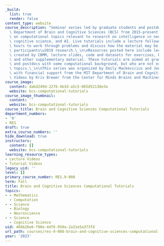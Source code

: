 ```yaml
---
_build:
  list: true
  render: false
content_type: website
course_description: "Seminar series led by graduate students and postdocs in the MIT\
  \ Department of Brain and Cognitive Sciences (BCS) from 2015-present featuring tutorials\
  \ on computational topics relevant to research on intelligence in neuroscience,\
  \ cognitive science, and AI. Live tutorials include a lecture followed by office\
  \ hours to work through problems and discuss how the material may be applied to\
  \ participants\u2019 research.\_\n\nResources posted here include lecture videos\
  \ created by CBMM, lecture slides, code and datasets for exercises, background references,\
  \ and other supplementary material. These tutorials are aimed at graduate students\
  \ and postdocs with some computational background, but who are not experts on these\
  \ topics.\_\n\nThis series was organized by Emily Mackevicius and Jenelle Feather,\
  \ with financial support from the MIT Department of Brain and Cognitive Sciences.\
  \ Videos by Kris Brewer from the Center for Minds Brains and Machines."
course_image:
  content: dabd249d-2276-4b3d-a5c5-065d52138e3a
  website: bcs-computational-tutorials
course_image_thumbnail:
  content: ''
  website: bcs-computational-tutorials
course_title: Brain and Cognitive Sciences Computational Tutorials
department_numbers:
- '9'
- RES
draft: true
extra_course_numbers: ''
hide_download: true
instructors:
  content: []
  website: bcs-computational-tutorials
learning_resource_types:
- Lecture Videos
- Tutorial Videos
legacy_uid: ''
level: []
primary_course_number: RES.9-008
term: Fall
title: Brain and Cognitive Sciences Computational Tutorials
topics:
- - Mathematics
  - Computation
- - Science
  - Biology
  - Neuroscience
- - Science
  - Cognitive Science
uid: 466b26e6-f00e-4df6-950a-2a31e5a373fd
url_path: courses/res-9-008-brain-and-cognitive-sciences-computational-tutorials
year: '2023'
---
```

